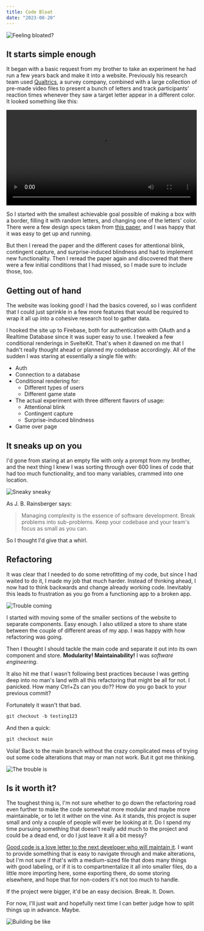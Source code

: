 ```yaml
---
title: Code Bloat
date: "2023-08-20"
---
```


![Feeling bloated?](https://www.ogdenclinic.com/images/blog/Bloat-1.jpg "A bad case of code bloat")

## It starts simple enough

It began with a basic request from my brother to take an experiment he had run a few years back and make it into a website. Previously his research team used [Qualtrics](https://www.qualtrics.com/), a survey company, combined with a large collection of pre-made video files to present a bunch of letters and track participants' reaction times whenever they saw a target letter appear in a different color. It looked something like this:

<video controls width="500">
  <source src="../letters.mp4" type="video/mp4" />
</video>

So I started with the smallest achievable goal possible of making a box with a border, filling it with random letters, and changing one of the letters' color. There were a few design specs taken from [this paper](https://psyarxiv.com/cznh9/), and I was happy that it was easy to get up and running.

But then I reread the paper and the different cases for attentional blink, contingent capture, and surprise-induced blindness and had to implement new functionality. Then I reread the paper again and discovered that there were a few initial conditions that I had missed, so I made sure to include those, too.

## Getting out of hand

The website was looking good! I had the basics covered, so I was confident that I could just sprinkle in a few more features that would be required to wrap it all up into a cohesive research tool to gather data. 

I hooked the site up to Firebase, both for authentication with OAuth and a Realtime Database since it was super easy to use. I tweaked a few conditional renderings in SvelteKit. That's when it dawned on me that I hadn't really thought ahead or planned my codebase accordingly. All of the sudden I was staring at essentially a single file with:

- Auth
- Connection to a database
- Conditional rendering for:
    - Different types of users 
    - Different game state
- The actual experiment with three different flavors of usage:
    - Attentional blink
    - Contingent capture
    - Surprise-induced blindness
- Game over page

## It sneaks up on you

I'd gone from staring at an empty file with only a prompt from my brother, and the next thing I knew I was sorting through over 600 lines of code that had too much functionality, and too many variables, crammed into one location.

![Sneaky sneaky](https://media.tenor.com/PtGEiYSmOQUAAAAd/oh-my-god-where-did-you-come-from-moira.gif "Sneaky sneaky")

As J. B. Rainsberger says:

>Managing complexity is the essence of software development. Break problems into sub-problems. Keep your codebase and your team's focus as small as you can.

So I thought I'd give that a whirl.

## Refactoring

It was clear that I needed to do some retrofitting of my code, but since I had waited to do it, I made my job that much harder. Instead of thinking ahead, I now had to think backwards and change already working code. Inevitably this leads to frustration as you go from a functioning app to a broken app.

![Trouble coming](https://user-images.githubusercontent.com/24452340/172385080-4f37f8e1-98bb-434b-bb85-9d377551c75c.png "#Truth")

I started with moving some of the smaller sections of the website to separate components. Easy enough. I also utilized a store to share state between the couple of different areas of my app. I was happy with how refactoring was going.

Then I thought I should tackle the main code and separate it out into its own component and store. **Modularity! Maintainability!** I was *software engineering*.

It also hit me that I wasn't following best practices because I was getting deep into no man's land with all this refactoring that might be all for not. I panicked. How many Ctrl+Zs can you do?? How do you go back to your previous commit?

Fortunately it wasn't that bad.

```js
git checkout -b testing123
```

And then a quick:

```js
git checkout main
```

Voila! Back to the main branch without the crazy complicated mess of trying out some code alterations that may or man not work. But it got me thinking.

![The trouble is](https://media.tenor.com/XvpdInd9ia4AAAAd/refactoring-code-cat.gif "Maybe maybe maybe")

## Is it worth it?

The toughest thing is, I'm not sure whether to go down the refactoring road even further to make the code somewhat more modular and maybe more maintainable, or to let it wither on the vine. As it stands, this project is super small and only a couple of people will ever be looking at it. Do I spend my time pursuing something that doesn't really add much to the project and could be a dead end, or do I just leave it all a bit messy?

[Good code is a love letter to the next developer who will maintain it](https://addyosmani.com/blog/good-code/). I want to provide something that is easy to navigate through and make alterations, but I'm not sure if that's with a medium-sized file that does many things with good labeling, or if it is to compartmentalize it all into smaller files, do a little more importing here, some exporting there, do some storing elsewhere, and hope that for non-coders it's not too much to handle. 

If the project were bigger, it'd be an easy decision. Break. It. Down.

For now, I'll just wait and hopefully next time I can better judge how to split things up in advance. Maybe.

![Building be like](https://i.pinimg.com/originals/9a/a7/24/9aa7241c91aa10636577ef1d1f11a25a.png "Building be like")
